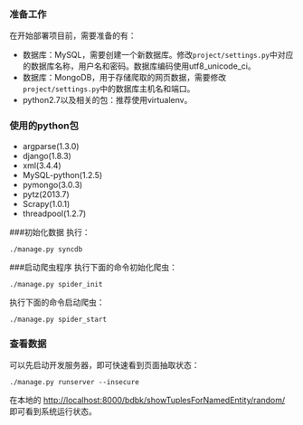 ### 准备工作
在开始部署项目前，需要准备的有：

- 数据库：MySQL，需要创建一个新数据库。修改`project/settings.py`中对应的数据库名称，用户名和密码。数据库编码使用utf8_unicode_ci。
- 数据库：MongoDB，用于存储爬取的网页数据，需要修改`project/settings.py`中的数据库主机名和端口。
- python2.7以及相关的包：推荐使用virtualenv。

### 使用的python包
- argparse(1.3.0)
- django(1.8.3)
- xml(3.4.4)
- MySQL-python(1.2.5)
- pymongo(3.0.3)
- pytz(2013.7)
- Scrapy(1.0.1)
- threadpool(1.2.7)


###初始化数据
执行：

```./manage.py syncdb```



###启动爬虫程序
执行下面的命令初始化爬虫：

```./manage.py spider_init```

执行下面的命令启动爬虫：

```./manage.py spider_start```

### 查看数据
可以先启动开发服务器，即可快速看到页面抽取状态：

```./manage.py runserver --insecure```

在本地的 <http://localhost:8000/bdbk/showTuplesForNamedEntity/random/> 即可看到系统运行状态。